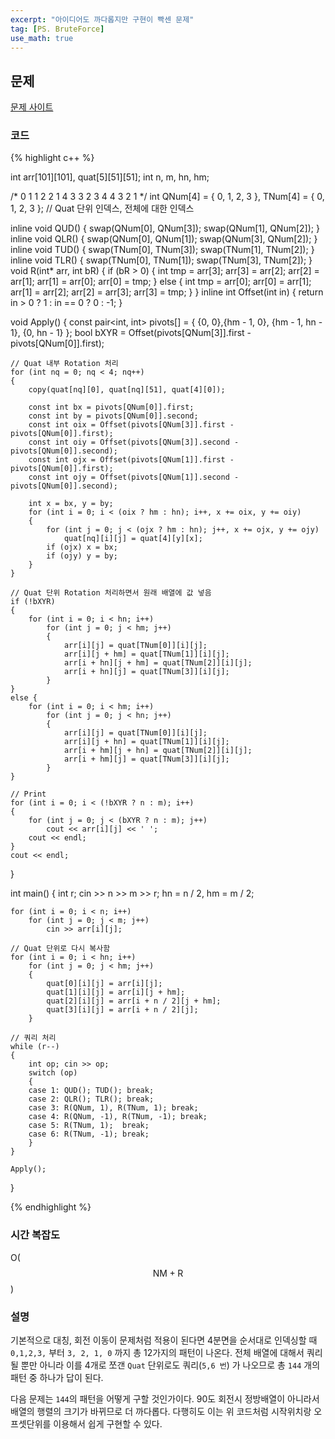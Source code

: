 ```yaml
---
excerpt: "아이디어도 까다롭지만 구현이 빡센 문제"
tag: [PS. BruteForce]
use_math: true
---
```


## 문제

[문제 사이트](https://www.acmicpc.net/problem/17470)

### 코드

{% highlight c++ %}

int arr[101][101], quat[5][51][51];
int n, m, hn, hm;

/*
  0 1   1 2   2 1   4 3
  3 2   3 4   4 3   2 1
*/
int QNum[4] = { 0, 1, 2, 3 }, TNum[4] = { 0, 1, 2, 3 }; // Quat 단위 인덱스, 전체에 대한 인덱스

inline void QUD() {
    swap(QNum[0], QNum[3]);
    swap(QNum[1], QNum[2]);
}
inline void QLR() {
    swap(QNum[0], QNum[1]);
    swap(QNum[3], QNum[2]);
}
inline void TUD() {
    swap(TNum[0], TNum[3]);
    swap(TNum[1], TNum[2]);
}
inline void TLR() {
    swap(TNum[0], TNum[1]);
    swap(TNum[3], TNum[2]);
}
void R(int* arr, int bR) {
    if (bR > 0) {
        int tmp = arr[3];
        arr[3] = arr[2];
        arr[2] = arr[1];
        arr[1] = arr[0];
        arr[0] = tmp;
    }
    else {
        int tmp = arr[0];
        arr[0] = arr[1];
        arr[1] = arr[2];
        arr[2] = arr[3];
        arr[3] = tmp;
    }
}
inline int Offset(int in) { return in > 0 ? 1 : in == 0 ? 0 : -1; }

void Apply()
{
    const pair<int, int> pivots[] = { {0, 0},{hm - 1, 0}, {hm - 1, hn - 1}, {0, hn - 1} };
    bool bXYR = Offset(pivots[QNum[3]].first - pivots[QNum[0]].first);

    // Quat 내부 Rotation 처리
    for (int nq = 0; nq < 4; nq++)
    {
        copy(quat[nq][0], quat[nq][51], quat[4][0]);

        const int bx = pivots[QNum[0]].first;
        const int by = pivots[QNum[0]].second;
        const int oix = Offset(pivots[QNum[3]].first - pivots[QNum[0]].first);
        const int oiy = Offset(pivots[QNum[3]].second - pivots[QNum[0]].second);
        const int ojx = Offset(pivots[QNum[1]].first - pivots[QNum[0]].first);
        const int ojy = Offset(pivots[QNum[1]].second - pivots[QNum[0]].second);

        int x = bx, y = by;
        for (int i = 0; i < (oix ? hm : hn); i++, x += oix, y += oiy)
        {
            for (int j = 0; j < (ojx ? hm : hn); j++, x += ojx, y += ojy)
                quat[nq][i][j] = quat[4][y][x];
            if (ojx) x = bx;
            if (ojy) y = by;
        }
    }

    // Quat 단위 Rotation 처리하면서 원래 배열에 값 넣음
    if (!bXYR)
    {
        for (int i = 0; i < hn; i++)
            for (int j = 0; j < hm; j++)
            {
                arr[i][j] = quat[TNum[0]][i][j];
                arr[i][j + hm] = quat[TNum[1]][i][j];
                arr[i + hn][j + hm] = quat[TNum[2]][i][j];
                arr[i + hn][j] = quat[TNum[3]][i][j];
            }
    }
    else {
        for (int i = 0; i < hm; i++)
            for (int j = 0; j < hn; j++)
            {
                arr[i][j] = quat[TNum[0]][i][j];
                arr[i][j + hn] = quat[TNum[1]][i][j];
                arr[i + hm][j + hn] = quat[TNum[2]][i][j];
                arr[i + hm][j] = quat[TNum[3]][i][j];
            }
    }

    // Print
    for (int i = 0; i < (!bXYR ? n : m); i++)
    {
        for (int j = 0; j < (bXYR ? n : m); j++)
            cout << arr[i][j] << ' ';
        cout << endl;
    }
    cout << endl;
}

int main()
{
    int r;
    cin >> n >> m >> r;
    hn = n / 2, hm = m / 2;

    for (int i = 0; i < n; i++)
        for (int j = 0; j < m; j++)
            cin >> arr[i][j];

    // Quat 단위로 다시 복사함
    for (int i = 0; i < hn; i++)
        for (int j = 0; j < hm; j++)
        {
            quat[0][i][j] = arr[i][j];
            quat[1][i][j] = arr[i][j + hm];
            quat[2][i][j] = arr[i + n / 2][j + hm];
            quat[3][i][j] = arr[i + n / 2][j];
        }

    // 쿼리 처리
    while (r--)
    {
        int op; cin >> op;
        switch (op)
        {
        case 1: QUD(); TUD(); break;
        case 2: QLR(); TLR(); break;
        case 3: R(QNum, 1), R(TNum, 1); break;
        case 4: R(QNum, -1), R(TNum, -1); break;
        case 5: R(TNum, 1);  break;
        case 6: R(TNum, -1); break;
        }
    }

    Apply();
}


{% endhighlight %}


### 시간 복잡도

O($$ \mathrm{N}\mathrm{M} + \mathrm{R} $$)


### 설명

기본적으로 대칭, 회전 이동이 문제처럼 적용이 된다면 4분면을 순서대로 인덱싱할 때 ```0,1,2,3,``` 부터 ```3, 2, 1, 0``` 까지 총 12가지의 패턴이 나온다. 전체 배열에 대해서 쿼리될 뿐만 아니라 이를 4개로 쪼갠 ```Quat``` 단위로도 쿼리(```5,6 번```) 가 나오므로 총 ```144``` 개의 패턴 중 하나가 답이 된다.

다음 문제는 ```144```의 패턴을 어떻게 구할 것인가이다. 90도 회전시 정방배열이 아니라서 배열의 행렬의 크기가 바뀌므로 더 까다롭다. 다행히도 이는 위 코드처럼 시작위치랑 오프셋단위를 이용해서 쉽게 구현할 수 있다.